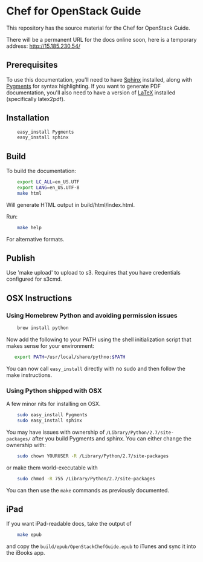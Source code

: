 # Chef for OpenStack Guide

This repository has the source material for the Chef for OpenStack Guide.

There will be a permanent URL for the docs online soon, here is a temporary address:
http://15.185.230.54/

## Prerequisites

To use this documentation, you'll need to have [Sphinx](http://sphinx.pocoo.org) installed,
along with [Pygments](http://pygments.org) for syntax highlighting. If you want to generate
PDF documentation, you'll also need to have a version of [LaTeX](http://www.latex-project.org/)
installed (specifically latex2pdf).

## Installation

```bash
    easy_install Pygments
    easy_install sphinx
```

## Build

To build the documentation:

```bash
    export LC_ALL=en_US.UTF
    export LANG=en_US.UTF-8
    make html
```

Will generate HTML output in build/html/index.html.

Run:

```bash
    make help
```

For alternative formats.

## Publish

Use 'make upload' to upload to s3. Requires that you have credentials configured for s3cmd.

## OSX Instructions

### Using Homebrew Python and avoiding permission issues

```bash
    brew install python
```

Now add the following to your PATH using the shell initialization
script that makes sense for your environment:

```bash
   export PATH=/usr/local/share/pythno:$PATH
```

You can now call `easy_install` directly with no sudo and then follow
the make instructions.

### Using Python shipped with OSX

A few minor nits for installing on OSX.

```bash
    sudo easy_install Pygments
    sudo easy_install sphinx
```

You may have issues with ownership of `/Library/Python/2.7/site-packages/` after you build Pygments and sphinx. You can either change the ownership with:

```bash
    sudo chown YOURUSER -R /Library/Python/2.7/site-packages
```

or make them world-executable with

```bash
    sudo chmod -R 755 /Library/Python/2.7/site-packages
```

You can then use the `make` commands as previously documented.

iPad
----

If you want iPad-readable docs, take the output of

```bash
    make epub
```

and copy the `build/epub/OpenStackChefGuide.epub` to iTunes and sync it into the iBooks app.
